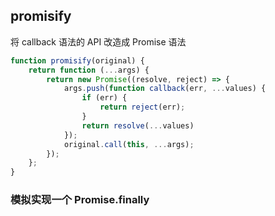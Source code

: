 ## promisify

将 callback 语法的 API 改造成 Promise 语法

```js
function promisify(original) {
    return function (...args) {
        return new Promise((resolve, reject) => {
            args.push(function callback(err, ...values) {
                if (err) {
                    return reject(err);
                }
                return resolve(...values)
            });
            original.call(this, ...args);
        });
    };
}
```



### 模拟实现一个 Promise.finally